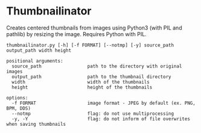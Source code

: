 # Thumbnailinator
Creates centered thumbnails from images using Python3 (with PIL and pathlib) by resizing the image.
Requires Python with PIL.

```
thumbnailinator.py [-h] [-f FORMAT] [--notmp] [-y] source_path output_path width height

positional arguments:
  source_path                 path to the directory with original images
  output_path                 path to the thumbnail directory
  width                       width of the thumbnails
  height                      height of the thumbnails

options:
  -f FORMAT                   image format - JPEG by default (ex. PNG, BPM, DDS)
  --notmp                     flag: do not use multiprocessing
  -y, -Y                      flag: do not inform of file overwrites when saving thumbnails
```
